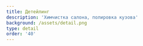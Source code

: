 ```yaml
---
title: Детейлинг
description: 'Химчистка салона, полировка кузова'
background: /assets/detail.png
type: detail
order: '40'
---
```


